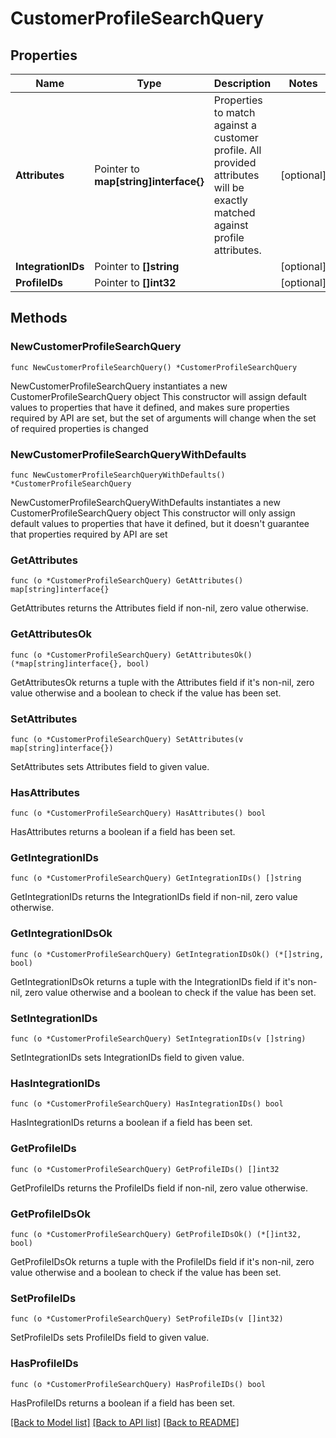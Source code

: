# CustomerProfileSearchQuery

## Properties

Name | Type | Description | Notes
------------ | ------------- | ------------- | -------------
**Attributes** | Pointer to **map[string]interface{}** | Properties to match against a customer profile. All provided attributes will be exactly matched against profile attributes. | [optional] 
**IntegrationIDs** | Pointer to **[]string** |  | [optional] 
**ProfileIDs** | Pointer to **[]int32** |  | [optional] 

## Methods

### NewCustomerProfileSearchQuery

`func NewCustomerProfileSearchQuery() *CustomerProfileSearchQuery`

NewCustomerProfileSearchQuery instantiates a new CustomerProfileSearchQuery object
This constructor will assign default values to properties that have it defined,
and makes sure properties required by API are set, but the set of arguments
will change when the set of required properties is changed

### NewCustomerProfileSearchQueryWithDefaults

`func NewCustomerProfileSearchQueryWithDefaults() *CustomerProfileSearchQuery`

NewCustomerProfileSearchQueryWithDefaults instantiates a new CustomerProfileSearchQuery object
This constructor will only assign default values to properties that have it defined,
but it doesn't guarantee that properties required by API are set

### GetAttributes

`func (o *CustomerProfileSearchQuery) GetAttributes() map[string]interface{}`

GetAttributes returns the Attributes field if non-nil, zero value otherwise.

### GetAttributesOk

`func (o *CustomerProfileSearchQuery) GetAttributesOk() (*map[string]interface{}, bool)`

GetAttributesOk returns a tuple with the Attributes field if it's non-nil, zero value otherwise
and a boolean to check if the value has been set.

### SetAttributes

`func (o *CustomerProfileSearchQuery) SetAttributes(v map[string]interface{})`

SetAttributes sets Attributes field to given value.

### HasAttributes

`func (o *CustomerProfileSearchQuery) HasAttributes() bool`

HasAttributes returns a boolean if a field has been set.

### GetIntegrationIDs

`func (o *CustomerProfileSearchQuery) GetIntegrationIDs() []string`

GetIntegrationIDs returns the IntegrationIDs field if non-nil, zero value otherwise.

### GetIntegrationIDsOk

`func (o *CustomerProfileSearchQuery) GetIntegrationIDsOk() (*[]string, bool)`

GetIntegrationIDsOk returns a tuple with the IntegrationIDs field if it's non-nil, zero value otherwise
and a boolean to check if the value has been set.

### SetIntegrationIDs

`func (o *CustomerProfileSearchQuery) SetIntegrationIDs(v []string)`

SetIntegrationIDs sets IntegrationIDs field to given value.

### HasIntegrationIDs

`func (o *CustomerProfileSearchQuery) HasIntegrationIDs() bool`

HasIntegrationIDs returns a boolean if a field has been set.

### GetProfileIDs

`func (o *CustomerProfileSearchQuery) GetProfileIDs() []int32`

GetProfileIDs returns the ProfileIDs field if non-nil, zero value otherwise.

### GetProfileIDsOk

`func (o *CustomerProfileSearchQuery) GetProfileIDsOk() (*[]int32, bool)`

GetProfileIDsOk returns a tuple with the ProfileIDs field if it's non-nil, zero value otherwise
and a boolean to check if the value has been set.

### SetProfileIDs

`func (o *CustomerProfileSearchQuery) SetProfileIDs(v []int32)`

SetProfileIDs sets ProfileIDs field to given value.

### HasProfileIDs

`func (o *CustomerProfileSearchQuery) HasProfileIDs() bool`

HasProfileIDs returns a boolean if a field has been set.


[[Back to Model list]](../README.md#documentation-for-models) [[Back to API list]](../README.md#documentation-for-api-endpoints) [[Back to README]](../README.md)


